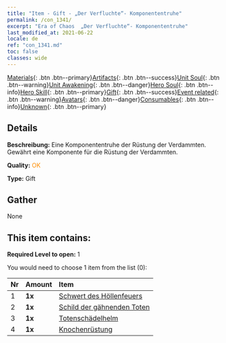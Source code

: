 ```yaml
---
title: "Item - Gift - „Der Verfluchte“- Komponententruhe"
permalink: /con_1341/
excerpt: "Era of Chaos  „Der Verfluchte“- Komponententruhe"
last_modified_at: 2021-06-22
locale: de
ref: "con_1341.md"
toc: false
classes: wide
---
```

 [Materials](/ItemsDE/){: .btn .btn--primary}[Artifacts](/ItemsDE/Artifacts/){: .btn .btn--success}[Unit Soul](/ItemsDE/UnitSoul/){: .btn .btn--warning}[Unit Awakening](/ItemsDE/UnitAwakening/){: .btn .btn--danger}[Hero Soul](/ItemsDE/HeroSoul/){: .btn .btn--info}[Hero Skill](/ItemsDE/HeroSkill/){: .btn .btn--primary}[Gift](/ItemsDE/Gift/){: .btn .btn--success}[Event related](/ItemsDE/Events/){: .btn .btn--warning}[Avatars](/ItemsDE/Avatars/){: .btn .btn--danger}[Consumables](/ItemsDE/Consumables/){: .btn .btn--info}[Unknown](/ItemsDE/Unknown/){: .btn .btn--primary}

## Details
 **Beschreibung:** Eine Komponententruhe der Rüstung der Verdammten. Gewährt eine Komponente für die Rüstung der Verdammten.

 **Quality:** <span style="color: #FF8C00">OK</span>

 **Type:** Gift

## Gather

  None

## This item contains:

 **Required Level to open:** 1

 You would need to choose 1 item from the list (0):

  | Nr | Amount |     Item    |
  |:---|:-------|:------------|
  | 1 |  **1x** | [Schwert des Höllenfeuers](/ItemsDE/art_121/) |  | 
  | 2 |  **1x** | [Schild der gähnenden Toten](/ItemsDE/art_122/) |  | 
  | 3 |  **1x** | [Totenschädelhelm](/ItemsDE/art_123/) |  | 
  | 4 |  **1x** | [Knochenrüstung](/ItemsDE/art_124/) |  | 
